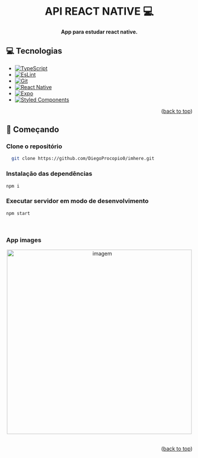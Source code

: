 [ESlint.js]: https://img.shields.io/badge/ESLint-4B3263?style=for-the-badge&logo=eslint&logoColor=white
[ESlint-url]: https://eslint.org/
[Typescript.js]: https://img.shields.io/badge/typescript-%23007ACC.svg?style=for-the-badge&logo=typescript&logoColor=white
[Typescript-url]: https://www.typescriptlang.org
[Git_BADGE]: https://img.shields.io/badge/git-%23F05033.svg?style=for-the-badge&logo=git&logoColor=white
[Git__url]: https://git-scm.com/
[React Native_BADGE]: https://img.shields.io/badge/react_native-%2320232a.svg?style=for-the-badge&logo=react&logoColor=%2361DAFB
[React Native__url]: https://reactnative.dev/
[Expo_BADGE]: https://img.shields.io/badge/expo-1C1E24?style=for-the-badge&logo=expo&logoColor=#D04A37
[Expo__url]: https://expo.dev/
[Styled Components_BADGE]: https://img.shields.io/badge/styled--components-DB7093?style=for-the-badge&logo=styled-components&logoColor=white
[Styled Components__url]: https://styled-components.com/

<h1 align="center" style="font-weight: bold;">API REACT NATIVE 💻</h1>

<p align="center">
    <b>App para estudar react native.</b>
</p>

<h2 id="tech">💻 Tecnologias</h2>

- [![TypeScript][Typescript.js]][Typescript-url]
- [![EsLint][Eslint.js]][Eslint-url]
- [![Git][Git_BADGE]][Git__url]
- [![React Native][React Native_BADGE]][React Native__url]
- [![Expo][Expo_BADGE]][Expo__url]
- [![Styled Components][Styled Components_BADGE]][Styled Components__url]

<p align="right">(<a href="#readme-top">back to top</a>)</p>

<h2 id="started">🚀 Começando</h2>

<h3>Clone o repositório</h3>

```bash
  git clone https://github.com/DiegoProcopio0/imhere.git
```

<h3>Instalação das dependências</h3>

```bash
npm i
```

<h3>Executar servidor em modo de desenvolvimento</h3>

```bash
npm start
```
</br>

### App images

<div align="center">
  <img align="center" src="https://i.ibb.co/PGF5LF6/imhere.jpg" alt="imagem" border="0" width="500px">
</div>

</br>

<p align="right">(<a href="#readme-top">back to top</a>)</p>


